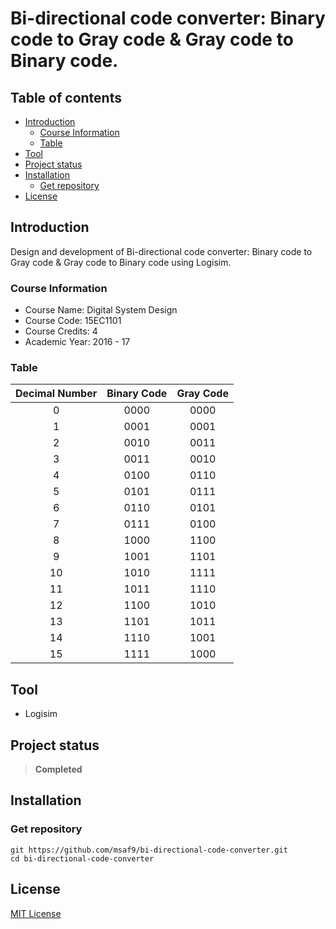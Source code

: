 <h1>Bi-directional code converter: Binary code to Gray code & Gray code to Binary code.</h1>

<h2>Table of contents</h2>

- [Introduction](#introduction)
  - [Course Information](#course-information)
  - [Table](#table)
- [Tool](#tool)
- [Project status](#project-status)
- [Installation](#installation)
  - [Get repository](#get-repository)
- [License](#license)

## Introduction
Design and development of Bi-directional code converter: Binary code to Gray code & Gray code to Binary code using Logisim.

### Course Information
- Course Name: Digital System Design
- Course Code: 15EC1101
- Course Credits: 4
- Academic Year: 2016 - 17

### Table
| Decimal Number | Binary Code | Gray Code |
| :------------: | :---------: | :-------: |
|       0        |    0000     |   0000    |
|       1        |    0001     |   0001    |
|       2        |    0010     |   0011    |
|       3        |    0011     |   0010    |
|       4        |    0100     |   0110    |
|       5        |    0101     |   0111    |
|       6        |    0110     |   0101    |
|       7        |    0111     |   0100    |
|       8        |    1000     |   1100    |
|       9        |    1001     |   1101    |
|       10       |    1010     |   1111    |
|       11       |    1011     |   1110    |
|       12       |    1100     |   1010    |
|       13       |    1101     |   1011    |
|       14       |    1110     |   1001    |
|       15       |    1111     |   1000    |

## Tool
- Logisim

## Project status
> **Completed**

## Installation
### Get repository
```git
git https://github.com/msaf9/bi-directional-code-converter.git
cd bi-directional-code-converter
```

## License
[MIT License](LICENSE)
